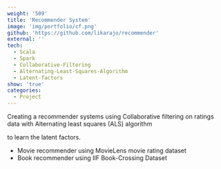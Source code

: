 ```yaml
---
weight: '509'
title: 'Recommender System'
image: 'img/portfolio/cf.png'
github: 'https://github.com/likarajo/recommender'
external: ''
tech:
  - Scala
  - Spark
  - Collaborative-Filtering
  - Alternating-Least-Squares-Algorithm
  - Latent-factors
show: 'true'
categories:
  - Project
---
```


Creating a recommender systems using Collaborative filtering on ratings data with Alternating least squares (ALS) algorithm 
<!--more-->
to learn the latent factors.<br>
* Movie recommender using MovieLens movie rating dataset
* Book recommender using IIF Book-Crossing Dataset
